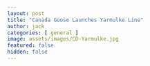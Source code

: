 ```yaml
---
layout: post
title: "Canada Goose Launches Yarmulke Line"
author: jack
categories: [ general ]
image: assets/images/CD-Yarmulke.jpg
featured: false
hidden: false
---
```

